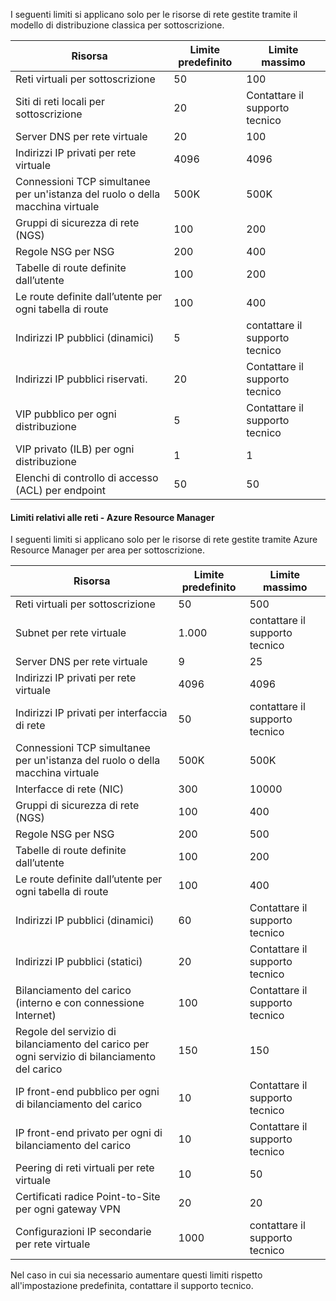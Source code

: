 I seguenti limiti si applicano solo per le risorse di rete gestite tramite il modello di distribuzione classica per sottoscrizione.

| Risorsa | Limite predefinito | Limite massimo |
| --- | --- | --- |
| Reti virtuali per sottoscrizione |50 |100 |
| Siti di reti locali per sottoscrizione |20 |Contattare il supporto tecnico |
| Server DNS per rete virtuale |20 |100 |
| Indirizzi IP privati per rete virtuale |4096 |4096 |
| Connessioni TCP simultanee per un'istanza del ruolo o della macchina virtuale |500K |500K |
| Gruppi di sicurezza di rete (NGS) |100 |200 |
| Regole NSG per NSG |200 |400 |
| Tabelle di route definite dall’utente |100 |200 |
| Le route definite dall’utente per ogni tabella di route |100 |400 |
| Indirizzi IP pubblici (dinamici) |5 |contattare il supporto tecnico |
| Indirizzi IP pubblici riservati. |20 |Contattare il supporto tecnico |
| VIP pubblico per ogni distribuzione |5 |Contattare il supporto tecnico |
| VIP privato (ILB) per ogni distribuzione |1 |1 |
| Elenchi di controllo di accesso (ACL) per endpoint |50 |50 |

#### <a name="azure-resource-manager-virtual-networking-limits"></a>Limiti relativi alle reti - Azure Resource Manager
I seguenti limiti si applicano solo per le risorse di rete gestite tramite Azure Resource Manager per area per sottoscrizione.

| Risorsa | Limite predefinito | Limite massimo |
| --- | --- | --- |
| Reti virtuali per sottoscrizione |50 |500 |
| Subnet per rete virtuale |1.000 |contattare il supporto tecnico |
| Server DNS per rete virtuale |9 |25 |
| Indirizzi IP privati per rete virtuale |4096 |4096 |
| Indirizzi IP privati per interfaccia di rete |50 |contattare il supporto tecnico |
| Connessioni TCP simultanee per un'istanza del ruolo o della macchina virtuale |500K |500K |
| Interfacce di rete (NIC) |300 |10000 |
| Gruppi di sicurezza di rete (NGS) |100 |400 |
| Regole NSG per NSG |200 |500 |
| Tabelle di route definite dall’utente |100 |200 |
| Le route definite dall’utente per ogni tabella di route |100 |400 |
| Indirizzi IP pubblici (dinamici) |60 |Contattare il supporto tecnico |
| Indirizzi IP pubblici (statici) |20 |Contattare il supporto tecnico |
| Bilanciamento del carico (interno e con connessione Internet) |100 |Contattare il supporto tecnico |
| Regole del servizio di bilanciamento del carico per ogni servizio di bilanciamento del carico |150 |150 |
| IP front-end pubblico per ogni di bilanciamento del carico |10 |Contattare il supporto tecnico |
| IP front-end privato per ogni di bilanciamento del carico |10 |Contattare il supporto tecnico |
| Peering di reti virtuali per rete virtuale |10 |50 |
| Certificati radice Point-to-Site per ogni gateway VPN |20 |20 |
| Configurazioni IP secondarie per rete virtuale |1000 |contattare il supporto tecnico |

Nel caso in cui sia necessario aumentare questi limiti rispetto all'impostazione predefinita, contattare il supporto tecnico.

